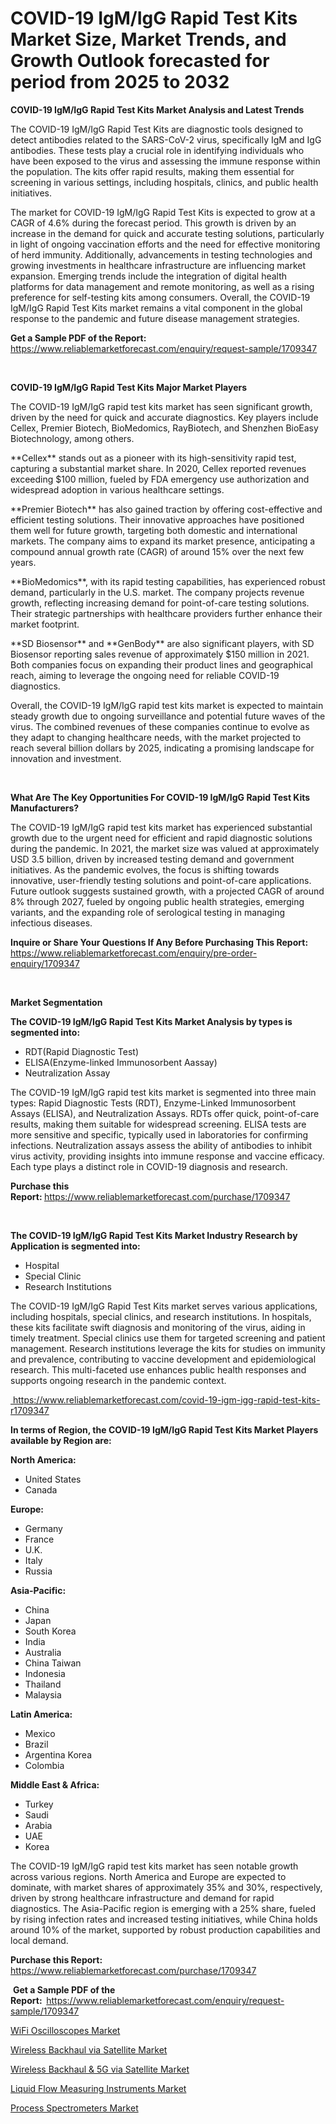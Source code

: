 <p><h1>COVID-19 IgM/IgG Rapid Test Kits Market Size, Market Trends, and Growth Outlook forecasted for period from 2025 to 2032</h1></p><p><strong>COVID-19 IgM/IgG Rapid Test Kits Market Analysis and Latest Trends</strong></p>
<p><p>The COVID-19 IgM/IgG Rapid Test Kits are diagnostic tools designed to detect antibodies related to the SARS-CoV-2 virus, specifically IgM and IgG antibodies. These tests play a crucial role in identifying individuals who have been exposed to the virus and assessing the immune response within the population. The kits offer rapid results, making them essential for screening in various settings, including hospitals, clinics, and public health initiatives.</p><p>The market for COVID-19 IgM/IgG Rapid Test Kits is expected to grow at a CAGR of 4.6% during the forecast period. This growth is driven by an increase in the demand for quick and accurate testing solutions, particularly in light of ongoing vaccination efforts and the need for effective monitoring of herd immunity. Additionally, advancements in testing technologies and growing investments in healthcare infrastructure are influencing market expansion. Emerging trends include the integration of digital health platforms for data management and remote monitoring, as well as a rising preference for self-testing kits among consumers. Overall, the COVID-19 IgM/IgG Rapid Test Kits market remains a vital component in the global response to the pandemic and future disease management strategies.</p></p>
<p><strong>Get a Sample PDF of the Report:&nbsp;</strong> <a href="https://www.reliablemarketforecast.com/enquiry/request-sample/1709347?utm_campaign=2011&utm_medium=2&utm_source=Github&utm_content=ia&utm_term=10012025&utm_id=covid-19-igmigg-rapid-test-kits">https://www.reliablemarketforecast.com/enquiry/request-sample/1709347</a></p>
<p>&nbsp;</p>
<p><strong>COVID-19 IgM/IgG Rapid Test Kits Major Market Players</strong></p>
<p><p>The COVID-19 IgM/IgG rapid test kits market has seen significant growth, driven by the need for quick and accurate diagnostics. Key players include Cellex, Premier Biotech, BioMedomics, RayBiotech, and Shenzhen BioEasy Biotechnology, among others.</p><p>**Cellex** stands out as a pioneer with its high-sensitivity rapid test, capturing a substantial market share. In 2020, Cellex reported revenues exceeding $100 million, fueled by FDA emergency use authorization and widespread adoption in various healthcare settings. </p><p>**Premier Biotech** has also gained traction by offering cost-effective and efficient testing solutions. Their innovative approaches have positioned them well for future growth, targeting both domestic and international markets. The company aims to expand its market presence, anticipating a compound annual growth rate (CAGR) of around 15% over the next few years.</p><p>**BioMedomics**, with its rapid testing capabilities, has experienced robust demand, particularly in the U.S. market. The company projects revenue growth, reflecting increasing demand for point-of-care testing solutions. Their strategic partnerships with healthcare providers further enhance their market footprint.</p><p>**SD Biosensor** and **GenBody** are also significant players, with SD Biosensor reporting sales revenue of approximately $150 million in 2021. Both companies focus on expanding their product lines and geographical reach, aiming to leverage the ongoing need for reliable COVID-19 diagnostics.</p><p>Overall, the COVID-19 IgM/IgG rapid test kits market is expected to maintain steady growth due to ongoing surveillance and potential future waves of the virus. The combined revenues of these companies continue to evolve as they adapt to changing healthcare needs, with the market projected to reach several billion dollars by 2025, indicating a promising landscape for innovation and investment.</p></p>
<p>&nbsp;</p>
<p><strong>What Are The Key Opportunities For COVID-19 IgM/IgG Rapid Test Kits Manufacturers?</strong></p>
<p><p>The COVID-19 IgM/IgG rapid test kits market has experienced substantial growth due to the urgent need for efficient and rapid diagnostic solutions during the pandemic. In 2021, the market size was valued at approximately USD 3.5 billion, driven by increased testing demand and government initiatives. As the pandemic evolves, the focus is shifting towards innovative, user-friendly testing solutions and point-of-care applications. Future outlook suggests sustained growth, with a projected CAGR of around 8% through 2027, fueled by ongoing public health strategies, emerging variants, and the expanding role of serological testing in managing infectious diseases.</p></p>
<p><strong>Inquire or Share Your Questions If Any Before Purchasing This Report:</strong> <a href="https://www.reliablemarketforecast.com/enquiry/pre-order-enquiry/1709347?utm_campaign=2011&utm_medium=2&utm_source=Github&utm_content=ia&utm_term=10012025&utm_id=covid-19-igmigg-rapid-test-kits">https://www.reliablemarketforecast.com/enquiry/pre-order-enquiry/1709347</a></p>
<p>&nbsp;</p>
<p><strong>Market Segmentation</strong></p>
<p><strong>The COVID-19 IgM/IgG Rapid Test Kits Market Analysis by types is segmented into:</strong></p>
<p><ul><li>RDT(Rapid Diagnostic Test)</li><li>ELISA(Enzyme-linked Immunosorbent Aassay)</li><li>Neutralization Assay</li></ul></p>
<p><p>The COVID-19 IgM/IgG rapid test kits market is segmented into three main types: Rapid Diagnostic Tests (RDT), Enzyme-Linked Immunosorbent Assays (ELISA), and Neutralization Assays. RDTs offer quick, point-of-care results, making them suitable for widespread screening. ELISA tests are more sensitive and specific, typically used in laboratories for confirming infections. Neutralization assays assess the ability of antibodies to inhibit virus activity, providing insights into immune response and vaccine efficacy. Each type plays a distinct role in COVID-19 diagnosis and research.</p></p>
<p><strong>Purchase this Report:&nbsp;</strong><a href="https://www.reliablemarketforecast.com/purchase/1709347?utm_campaign=2011&utm_medium=2&utm_source=Github&utm_content=ia&utm_term=10012025&utm_id=covid-19-igmigg-rapid-test-kits">https://www.reliablemarketforecast.com/purchase/1709347</a></p>
<p>&nbsp;</p>
<p><strong>The COVID-19 IgM/IgG Rapid Test Kits Market Industry Research by Application is segmented into:</strong></p>
<p><ul><li>Hospital</li><li>Special Clinic</li><li>Research Institutions</li></ul></p>
<p><p>The COVID-19 IgM/IgG Rapid Test Kits market serves various applications, including hospitals, special clinics, and research institutions. In hospitals, these kits facilitate swift diagnosis and monitoring of the virus, aiding in timely treatment. Special clinics use them for targeted screening and patient management. Research institutions leverage the kits for studies on immunity and prevalence, contributing to vaccine development and epidemiological research. This multi-faceted use enhances public health responses and supports ongoing research in the pandemic context.</p></p>
<p><a href="https://www.reliablemarketforecast.com/covid-19-igm-igg-rapid-test-kits-r1709347?utm_campaign=2011&utm_medium=2&utm_source=Github&utm_content=ia&utm_term=10012025&utm_id=covid-19-igmigg-rapid-test-kits">&nbsp;https://www.reliablemarketforecast.com/covid-19-igm-igg-rapid-test-kits-r1709347</a></p>
<p><strong>In terms of Region, the COVID-19 IgM/IgG Rapid Test Kits Market Players available by Region are:</strong></p>
<p>
    <p> <strong> North America: </strong>
        <ul>
            <li>United States</li>
            <li>Canada</li>
        </ul>
        </p> 
    <p> <strong> Europe: </strong>
        <ul>
            <li>Germany</li>
            <li>France</li>
            <li>U.K.</li>
            <li>Italy</li>
            <li>Russia</li>
        </ul>
        </p> 
    <p> <strong> Asia-Pacific: </strong>
        <ul>
            <li>China</li>
            <li>Japan</li>
            <li>South Korea</li>
            <li>India</li>
            <li>Australia</li>
            <li>China Taiwan</li>
            <li>Indonesia</li>
            <li>Thailand</li>
            <li>Malaysia</li>
        </ul>
        </p> 
    <p> <strong> Latin America: </strong>
        <ul>
            <li>Mexico</li>
            <li>Brazil</li>
            <li>Argentina Korea</li>
            <li>Colombia</li>
        </ul>
        </p> 
    <p> <strong> Middle East & Africa: </strong>
        <ul>
            <li>Turkey</li>
            <li>Saudi</li>
            <li>Arabia</li>
            <li>UAE</li>
            <li>Korea</li>
        </ul>
    </p>
    </p>
<p><p>The COVID-19 IgM/IgG rapid test kits market has seen notable growth across various regions. North America and Europe are expected to dominate, with market shares of approximately 35% and 30%, respectively, driven by strong healthcare infrastructure and demand for rapid diagnostics. The Asia-Pacific region is emerging with a 25% share, fueled by rising infection rates and increased testing initiatives, while China holds around 10% of the market, supported by robust production capabilities and local demand.</p></p>
<p><strong>Purchase this Report: </strong><a href="https://www.reliablemarketforecast.com/purchase/1709347?utm_campaign=2011&utm_medium=2&utm_source=Github&utm_content=ia&utm_term=10012025&utm_id=covid-19-igmigg-rapid-test-kits">https://www.reliablemarketforecast.com/purchase/1709347</a></p>
<p>&nbsp;<strong>Get a Sample PDF of the Report:&nbsp;&nbsp;</strong><a href="https://www.reliablemarketforecast.com/enquiry/request-sample/1709347?utm_campaign=2011&utm_medium=2&utm_source=Github&utm_content=ia&utm_term=10012025&utm_id=covid-19-igmigg-rapid-test-kits">https://www.reliablemarketforecast.com/enquiry/request-sample/1709347</a></p>
<p><strong></strong></p>
<p><p><a href="https://www.linkedin.com/pulse/impact-change-trends-global-wifi-oscilloscopes-market-surpassed-projected-hjhqf?utm_campaign=2011&utm_medium=2&utm_source=Github&utm_content=ia&utm_term=10012025&utm_id=covid-19-igmigg-rapid-test-kits">WiFi Oscilloscopes Market</a></p><p><a href="https://www.linkedin.com/pulse/wireless-backhaul-via-satellite-market-study-offeringa-thorough-summary-hc8yf?utm_campaign=2011&utm_medium=2&utm_source=Github&utm_content=ia&utm_term=10012025&utm_id=covid-19-igmigg-rapid-test-kits">Wireless Backhaul via Satellite Market</a></p><p><a href="https://www.linkedin.com/pulse/stakeholders-can-gain-insights-wireless-backhaul-5g-via-satellite-market-ykjff?utm_campaign=2011&utm_medium=2&utm_source=Github&utm_content=ia&utm_term=10012025&utm_id=covid-19-igmigg-rapid-test-kits">Wireless Backhaul & 5G via Satellite Market</a></p><p><a href="https://www.linkedin.com/pulse/liquid-flow-measuring-instruments-market-size-value-report-growth-potential-mtuzf?utm_campaign=2011&utm_medium=2&utm_source=Github&utm_content=ia&utm_term=10012025&utm_id=covid-19-igmigg-rapid-test-kits">Liquid Flow Measuring Instruments Market</a></p><p><a href="https://www.linkedin.com/pulse/exploring-117-growth-process-spectrometers-market-2032-key-trends-success-0yatf?utm_campaign=2011&utm_medium=2&utm_source=Github&utm_content=ia&utm_term=10012025&utm_id=covid-19-igmigg-rapid-test-kits">Process Spectrometers Market</a></p></p>